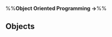 <link rel="stylesheet" href="{{baseUrl}}/css/textbook.css">

<div class="website-content">

%%**Object Oriented Programming &rarr;**%%

## Objects

<div id="main">

<include src="basic/embed.md" />
<include src="classLevelMembers/embed.md" />
<include src="enumerations/embed.md" />

</div>

</div>
